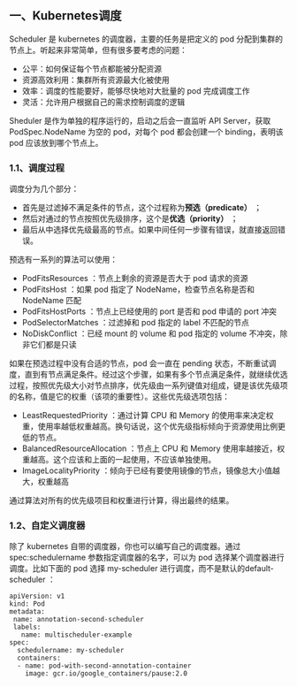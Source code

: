 ## 一、Kubernetes调度

Scheduler 是 kubernetes 的调度器，主要的任务是把定义的 pod 分配到集群的节点上。听起来非常简单，但有很多要考虑的问题：

- 公平：如何保证每个节点都能被分配资源
- 资源高效利用：集群所有资源最大化被使用
- 效率：调度的性能要好，能够尽快地对大批量的 pod 完成调度工作
- 灵活：允许用户根据自己的需求控制调度的逻辑

Sheduler 是作为单独的程序运行的，启动之后会一直监听 API Server，获取 PodSpec.NodeName 为空的 pod，对每个 pod 都会创建一个 binding，表明该 pod 应该放到哪个节点上。

### 1.1、调度过程

调度分为几个部分：

- 首先是过滤掉不满足条件的节点，这个过程称为**预选（predicate）** ；
- 然后对通过的节点按照优先级排序，这个是**优选（priority）** ；
- 最后从中选择优先级最高的节点。如果中间任何一步骤有错误，就直接返回错误。

预选有一系列的算法可以使用：

- PodFitsResources ：节点上剩余的资源是否大于 pod 请求的资源
- PodFitsHost ：如果 pod 指定了 NodeName，检查节点名称是否和 NodeName 匹配
- PodFitsHostPorts ：节点上已经使用的 port 是否和 pod 申请的 port 冲突
- PodSelectorMatches ：过滤掉和 pod 指定的 label 不匹配的节点
- NoDiskConflict ：已经 mount 的 volume 和 pod 指定的 volume 不冲突，除非它们都是只读

如果在预选过程中没有合适的节点，pod 会一直在 pending 状态，不断重试调度，直到有节点满足条件。经过这个步骤，如果有多个节点满足条件，就继续优选过程，按照优先级大小对节点排序，优先级由一系列键值对组成，键是该优先级项的名称，值是它的权重（该项的重要性）。这些优先级选项包括：

- LeastRequestedPriority ：通过计算 CPU 和 Memory 的使用率来决定权重，使用率越低权重越高。换句话说，这个优先级指标倾向于资源使用比例更低的节点。
- BalancedResourceAllocation ：节点上 CPU 和 Memory 使用率越接近，权重越高。这个应该和上面的一起使用，不应该单独使用。
- ImageLocalityPriority ：倾向于已经有要使用镜像的节点，镜像总大小值越大，权重越高

通过算法对所有的优先级项目和权重进行计算，得出最终的结果。

### 1.2、自定义调度器

除了 kubernetes 自带的调度器，你也可以编写自己的调度器。通过 spec:schedulername 参数指定调度器的名字，可以为 pod 选择某个调度器进行调度。比如下面的 pod 选择 my-scheduler 进行调度，而不是默认的default-scheduler ：

```
apiVersion: v1
kind: Pod
metadata:
 name: annotation-second-scheduler
 labels:
   name: multischeduler-example
spec:
  schedulername: my-scheduler
  containers:
  - name: pod-with-second-annotation-container
    image: gcr.io/google_containers/pause:2.0
```